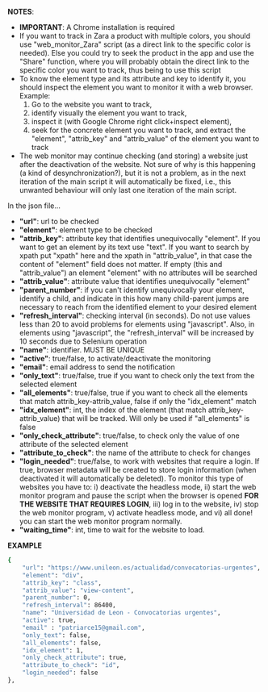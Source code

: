 **NOTES**: 
* **IMPORTANT**: A Chrome installation is required
* If you want to track in Zara a product with multiple colors, you should use "web_monitor_Zara" script (as a direct link to the specific color is needed). Else you could try to seek the product in the app and use the "Share" function, where you will probably obtain the direct link to the specific color you want to track, thus being to use this script
* To know the element type and its attribute and key to identify it, you should inspect the element you want to monitor it with a web browser. Example: 
     1) Go to the website you want to track, 
     2) identify visually the element you want to track, 
     3) inspect it (with Google Chrome right click+inspect element), 
     4) seek for the concrete element you want to track, and extract the "element", "attrib_key" and "attrib_value" of the element you want to track 
* The web monitor may continue checking (and storing) a website just after the deactivation of the website. Not sure of why is this happening (a kind of desynchronization?), but it is not a problem, as in the next iteration of the main script it will automatically be fixed, i.e., this unwanted behaviour will only last one iteration of the main script. 
 
In the json file...
* **"url"**: url to be checked
* **"element"**: element type to be checked
* **"attrib_key"**: attribute key that identifies unequivocally "element". If you want to get an element by its text use "text". If you want to search by xpath put "xpath" here and the xpath in "attrib_value", in that case the content of "element" field does not matter. If empty (this and "attrib_value") an element "element" with no attributes will be searched
* **"attrib_value"**: attribute value that identifies unequivocally "element"
* **"parent_number"**: if you can't identify unequivocally your element, identify a child, and indicate in this how many child-parent jumps are necessary to reach from the identified element to your desired element
* **"refresh_interval"**: checking interval (in seconds). Do not use values less than 20 to avoid problems for elements using "javascript". Also, in elements using "javascript", the "refresh_interval" will be increased by 10 seconds due to Selenium operation
* **"name"**: identifier. MUST BE UNIQUE
* **"active"**: true/false, to activate/deactivate the monitoring
* **"email"**: email address to send the notification
* **"only_text"**: true/false, true if you want to check only the text from the selected element
* **"all_elements"**: true/false, true if you want to check all the elements that match attrib_key-attrib_value, false if only the "idx_element" match
* **"idx_element"**: int, the index of the element (that match attrib_key-attrib_value) that will be tracked. Will only be used if "all_elements" is false
* **"only_check_attribute"**: true/false, to check only the value of one attribute of the selected element
* **"attribute_to_check"**: the name of the attribute to check for changes
* **"login_needed"**: true/false, to work with websites that require a login. If true, browser metadata will be created to store login information (when deactivated it will automatically be deleted). To monitor this type of websites you have to: i) deactivate the headless mode, ii) start the web monitor program and pause the script when the browser is opened **FOR THE WEBSITE THAT REQUIRES LOGIN**, iii) log in to the website, iv) stop the web monitor program, v) activate headless mode, and vi) all done! you can start the web monitor program normally. 
* **"waiting_time"**: int, time to wait for the website to load. 

**EXAMPLE**
```sh
{
    "url": "https://www.unileon.es/actualidad/convocatorias-urgentes",
    "element": "div",
    "attrib_key": "class",
    "attrib_value": "view-content",
    "parent_number": 0,
    "refresh_interval": 86400,
    "name": "Universidad de Leon - Convocatorias urgentes",
    "active": true,
    "email" : "patriarce15@gmail.com",
    "only_text": false,
    "all_elements": false,
    "idx_element": 1,
    "only_check_attribute": true,
    "attribute_to_check": "id",
    "login_needed": false
},
```